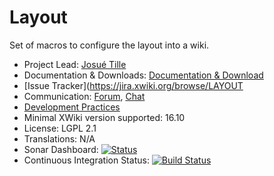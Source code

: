 # Layout

Set of macros to configure the layout into a wiki.

* Project Lead: [Josué Tille](https://www.xwiki.org/xwiki/bin/view/XWiki/JosueTille)
* Documentation & Downloads: [Documentation & Download](https://extensions.xwiki.org/xwiki/bin/view/Extension/Layout%20macros/)
* [Issue Tracker](https://jira.xwiki.org/browse/LAYOUT
* Communication: [Forum](https://forum.xwiki.org/), [Chat](https://dev.xwiki.org/xwiki/bin/view/Community/Chat)
* [Development Practices](https://dev.xwiki.org)
* Minimal XWiki version supported: 16.10
* License: LGPL 2.1
* Translations: N/A
* Sonar Dashboard: [![Status](https://sonarcloud.io/api/project_badges/measure?project=org.xwiki.contrib.layout:layout-macros&metric=alert_status)](https://sonarcloud.io/dashboard?id=org.xwiki.contrib.layout:layout-macros)
* Continuous Integration Status: [![Build Status](https://ci.xwiki.org/job/XWiki%20Contrib/job/layout/job/master/badge/icon)](https://ci.xwiki.org/job/XWiki%20Contrib/job/layout/job/main/)
